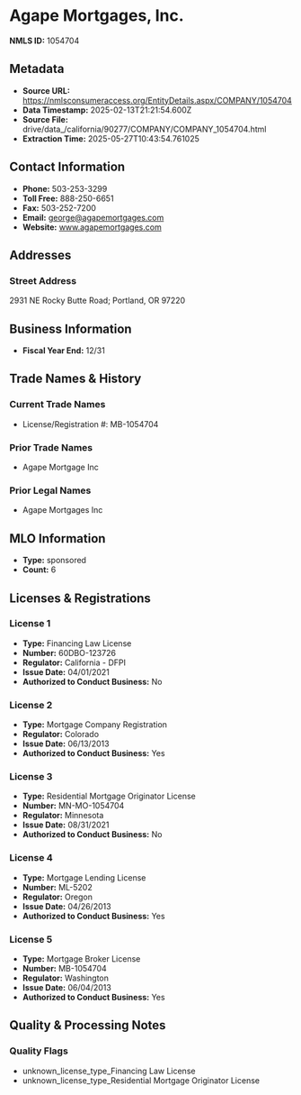 # Agape Mortgages, Inc.

**NMLS ID:** 1054704

## Metadata
- **Source URL:** https://nmlsconsumeraccess.org/EntityDetails.aspx/COMPANY/1054704
- **Data Timestamp:** 2025-02-13T21:21:54.600Z
- **Source File:** drive/data_/california/90277/COMPANY/COMPANY_1054704.html
- **Extraction Time:** 2025-05-27T10:43:54.761025

## Contact Information
- **Phone:** 503-253-3299
- **Toll Free:** 888-250-6651
- **Fax:** 503-252-7200
- **Email:** george@agapemortgages.com
- **Website:** www.agapemortgages.com

## Addresses
### Street Address
2931 NE Rocky Butte Road; Portland, OR 97220

## Business Information
- **Fiscal Year End:** 12/31

## Trade Names & History
### Current Trade Names
- License/Registration #: MB-1054704

### Prior Trade Names
- Agape Mortgage Inc

### Prior Legal Names
- Agape Mortgages Inc

## MLO Information
- **Type:** sponsored
- **Count:** 6

## Licenses & Registrations

### License 1
- **Type:** Financing Law License
- **Number:** 60DBO-123726
- **Regulator:** California - DFPI
- **Issue Date:** 04/01/2021
- **Authorized to Conduct Business:** No

### License 2
- **Type:** Mortgage Company Registration
- **Regulator:** Colorado
- **Issue Date:** 06/13/2013
- **Authorized to Conduct Business:** Yes

### License 3
- **Type:** Residential Mortgage Originator License
- **Number:** MN-MO-1054704
- **Regulator:** Minnesota
- **Issue Date:** 08/31/2021
- **Authorized to Conduct Business:** No

### License 4
- **Type:** Mortgage Lending License
- **Number:** ML-5202
- **Regulator:** Oregon
- **Issue Date:** 04/26/2013
- **Authorized to Conduct Business:** Yes

### License 5
- **Type:** Mortgage Broker License
- **Number:** MB-1054704
- **Regulator:** Washington
- **Issue Date:** 06/04/2013
- **Authorized to Conduct Business:** Yes

## Quality & Processing Notes
### Quality Flags
- unknown_license_type_Financing Law License
- unknown_license_type_Residential Mortgage Originator License
